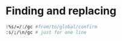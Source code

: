 # Finding and replacing

```bash
:%s/=/:/gc #from/to/global/confirm
:s/;/\n/gc # just for one line 

